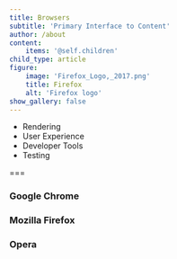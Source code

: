 ```yaml
---
title: Browsers
subtitle: 'Primary Interface to Content'
author: /about
content:
    items: '@self.children'
child_type: article
figure:
    image: 'Firefox_Logo,_2017.png'
    title: Firefox
    alt: 'Firefox logo'
show_gallery: false
---
```


- Rendering
- User Experience
- Developer Tools
- Testing

===

### Google Chrome

### Mozilla Firefox

### Opera

